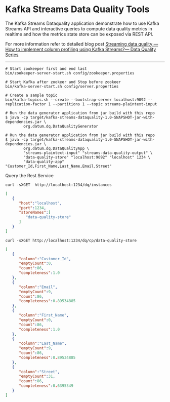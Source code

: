 # Kafka Streams Data Quality Tools
The Kafka Streams Dataquality application demonstrate how to use Kafka Streams API and interactive queries to compute data quality metrics in realtime and how the metrics state store can be exposed via REST API.

For more information refer to detailed blog post [Streaming data quality — How to implement column profiling using Kafka Streams?— Data Quality Series](https://medium.com/@vijay_b/streaming-data-quality-how-to-implement-column-profiling-using-kafka-streams-4a3b2f1245ca)

---

```shell
# Start zookeeper first and end last
bin/zookeeper-server-start.sh config/zookeeper.properties

# Start Kafka after zookeer and Stop before zookeer
bin/kafka-server-start.sh config/server.properties

# Create a sample topic
bin/kafka-topics.sh --create --bootstrap-server localhost:9092 --replication-factor 1 --partitions 1 --topic streams-plaintext-input

# Run the data generator application from jar build with this repo
$ java -cp target/kafka-streams-dataquality-1.0-SNAPSHOT-jar-with-dependencies.jar \ 
        org.datum.dq.DataQualityGenerator
 
# Run the data generator application from jar build with this repo
$ java -cp target/kafka-streams-dataquality-1.0-SNAPSHOT-jar-with-dependencies.jar \ 
        org.datum.dq.DataQualityApp \
        "streams-plaintext-input" "streams-data-quality-output" \
        "data-quality-store" "localhost:9092" "localhost" 1234 \ 
        "data-quality-app" "Customer_Id,First_Name,Last_Name,Email,Street"
```

Query the Rest Service
```shell script
curl -sXGET  http://localhost:1234/dq/instances
```

```json
[
   {
      "host":"localhost",
      "port":1234,
      "storeNames":[
         "data-quality-store"
      ]
   }
]
```
```shell script
curl -sXGET http://localhost:1234/dq/cp/data-quality-store
```

```json
[
   {
      "column":"Customer_Id",
      "emptyCount":0,
      "count":86,
      "completeness":1.0
   },
   {
      "column":"Email",
      "emptyCount":9,
      "count":86,
      "completeness":0.89534885
   },
   {
      "column":"First_Name",
      "emptyCount":0,
      "count":86,
      "completeness":1.0
   },
   {
      "column":"Last_Name",
      "emptyCount":9,
      "count":86,
      "completeness":0.89534885
   },
   {
      "column":"Street",
      "emptyCount":31,
      "count":86,
      "completeness":0.6395349
   }
]
```
